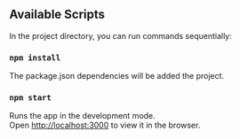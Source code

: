 ## Available Scripts

In the project directory, you can run commands sequentially:

### `npm install`

The package.json dependencies will be added the project.

### `npm start`

Runs the app in the development mode.\
Open [http://localhost:3000](http://localhost:3000) to view it in the browser.

